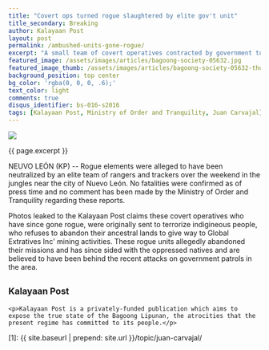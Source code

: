 ```yaml
---
title: "Covert ops turned rogue slaughtered by elite gov't unit"
title_secondary: Breaking
author: Kalayaan Post
layout: post
permalink: /ambushed-units-gone-rogue/
excerpt: "A small team of covert operatives contracted by government turned rogue was alleged to have been neutralized by elite units from the regime. The photograph, taken by one of the survivors was sent to the Kalayaan Post's editorial staff by reliable sources. (KP)"
featured_image: /assets/images/articles/bagoong-society-05632.jpg
featured_image_thumb: /assets/images/articles/bagoong-society-05632-thumb.jpg
background_position: top center
bg_color: 'rgba(0, 0, 0, .6);'
text_color: light
comments: true
disqus_identifier: bs-016-s2016
tags: [Kalayaan Post, Ministry of Order and Tranquility, Juan Carvajal]
---
```


<img src="{{ site.baseurl }}/assets/images/articles/bagoong-society-05632.jpg">
<p class="caption">{{ page.excerpt }}</p>

NEUVO LEÓN (KP) -- Rogue elements were alleged to have been neutralized by an elite team of rangers and trackers over the weekend in the jungles near the city of Nuevo León. No fatalities were confirmed as of press time and no comment has been made by the Ministry of Order and Tranquility regarding these reports.

Photos leaked to the Kalayaan Post claims these covert operatives who have since gone rogue, were originally sent to terrorize indigineous people, who refuses to abandon their ancestral lands to give way to Global Extratives Inc' mining activities. These rogue units allegedly abandoned their missions and has since sided with the oppressed natives and are believed to have been behind the recent attacks on government patrols in the area.

<div class="panel">
	<h2><small>Kalayaan Post</small></h2>
	
	<p>Kalayaan Post is a privately-funded publication which aims to expose the true state of the Bagoong Lipunan, the atrocities that the present regime has committed to its people.</p>
</div>

[1]: {{ site.baseurl | prepend: site.url }}/topic/juan-carvajal/